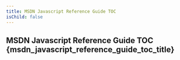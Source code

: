 ```yaml
---
title: MSDN Javascript Reference Guide TOC
isChild: false
---
```


## MSDN Javascript Reference Guide TOC {msdn_javascript_reference_guide_toc_title}

